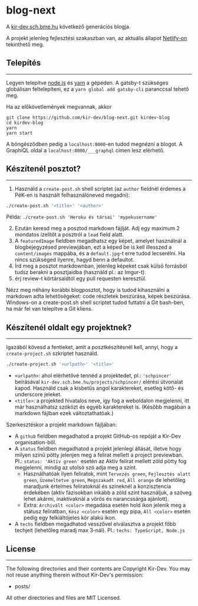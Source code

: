 # blog-next

A [kir-dev.sch.bme.hu](https://kir-dev.sch.bme.hu) következő generációs blogja.

A projekt jelenleg fejlesztési szakaszban van, az aktuális állapot [Netlify-on](https://quizzical-mestorf-416189.netlify.com/) tekinthető meg.

## Telepítés

---

Legyen telepítve [node.js](https://nodejs.org/en/) és [yarn](https://yarnpkg.com/lang/en/docs/install) a gépeden. A gatsby-t szükséges globálisan feltelepíteni, ez a `yarn global add gatsby-cli` paranccsal tehető meg.

Ha az előkövetlemények megvannak, akkor

    git clone https://github.com/kir-dev/blog-next.git kirdev-blog
    cd kirdev-blog
    yarn
    yarn start

A böngésződben pedig a `localhost:8000`-en tudod megnézni a blogot. A GraphiQL oldal a `localhost:8000/___graphql` címen lesz elérhető.

## Készítenél posztot?

---

1. Használd a `create-post.sh` shell scriptet (az `author` fieldnél érdemes a PéK-en is használt felhasználóneved megadni):

```bash
./create-post.sh '<title>' '<author>'
```

Példa: `./create-post.sh 'Heroku és társai' 'mypekusername'`

2. Ezután keresd meg a posztod markdown fájlját. Adj egy maximum 2 mondatos ízelítőt a posztról a `lead` field alatt.
3. A `featuredImage` fieldben megadhatsz egy képet, amelyet használnál a blogbejegyzésed previewjában, ezt a képed be is kell illesszed a `content/images` mappába, és a `default.jpg`-t erre tudod lecserélni. Ha nincs szükséged ilyenre, hagyd benn a defaultot.
4. Írd meg a posztot markdownban, jelenleg képeket csak külső forrásból tudsz berakni a posztjaidba (használd pl.: az Imgur-t).
5. érj review-t körtársaidtól egy pull requesten keresztül.

Nézz meg néhány korábbi blogposztot, hogy is tudod kihasználni a markdown adta lehetőségeket: code részletek beszúrása, képek beszúrása. Windows-on a create-post.sh shell scriptet tudod futtatni a Git bash-ben, ha már fel van telepítve a Git kliens.

## Készítenél oldalt egy projektnek?

---

Igazából kövesd a fentieket, amit a posztkészítésnél kell, annyi, hogy a `create-project.sh` szkriptet használd.

```bash
./create-project.sh '<urlpath>' '<title>'
```

- `<urlpath>`: ahol elérhetővé tennéd a projektedet, pl.: `'schpincer'` beírásával `kir-dev.sch.bme.hu/projects/schpincer/` elérési útvonalat kapod. Használd csak a kisbetűs angol karaktereket, esetleg kötő- és underscore jeleket.
- `<title>`: a projekted hivatalos neve, így fog a weboldalon megjelenni, itt már használhatsz szóközt és egyéb karaktereket is. (Később magában a markdown fájlban ezek változtathatóak.)

Szerkesztéskor a projekt markdown fájljában:

- A `github` fieldben megadhatod a projekt GitHub-os repóját a Kir-Dev organisation-ből.
- A `status` fieldben megadhatod a projekt jelenlegi állását, illetve hogy milyen színű pötty jelenjen meg a felirat mellett a project previewban. Pl.: `status: 'Aktív green'` esetén az Aktív felirat mellett zöld pötty fog megjelenni, mindig az utolsó szó adja meg a színt.
  - Használhatóak ilyen feliratok, mint `Tervezés green`, `Fejlesztés alatt green`, `Üzemeltetve green`, `Megszakadt red`, `Áll orange` de lehetőleg maradjunk értelmes feliratoknál és színeknél a konzisztencia érdekében (aktív fázisokban inkább a zöld színt használjuk, a szöveg lehet akármi, inaktívaknál a vörös és narancssárga ajánlott).
  - Extra: `Archivált <color>` megadása esetén hold ikon jelenik meg a státusz feliratban, `Kész <color>` esetén egy pipa, `Áll <color>` esetén pedig egy felkiáltójeles kör alakú ikon.
- A `techs` fieldben megadhatod vesszővel elválasztva a projekt főbb techjeit (lehetőleg maradj max 3-nál). Pl.: `techs: TypeScript, Node.js`

## License

---

The following directories and their contents are Copyright Kir-Dev.
You may not reuse anything therein without Kir-Dev's permission:

- posts/

All other directories and files are MIT Licensed.

[1]: https://github.com/kir-dev/kir-dev.sch.bme.hu/pulls
